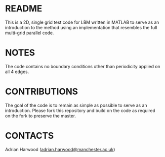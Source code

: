 # README #

This is a 2D, single grid test code for LBM written in MATLAB to serve as an introduction to the method using an implementation that resembles the full multi-grid parallel code.

# NOTES #
The code contains no boundary conditions other than periodicity applied on all 4 edges.

# CONTRIBUTIONS #
The goal of the code is to remain as simple as possible to serve as an introduction. Please fork this repository and build on the code as required on the fork to preserve the master.

# CONTACTS #
Adrian Harwood (adrian.harwood@manchester.ac.uk)